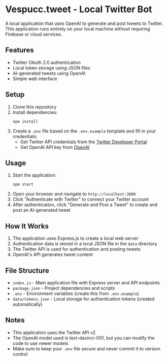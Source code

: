 # Vespucc.tweet - Local Twitter Bot

A local application that uses OpenAI to generate and post tweets to Twitter. This application runs entirely on your local machine without requiring Firebase or cloud services.

## Features

- Twitter OAuth 2.0 authentication
- Local token storage using JSON files
- AI-generated tweets using OpenAI
- Simple web interface

## Setup

1. Clone this repository
2. Install dependencies:
   ```
   npm install
   ```
3. Create a `.env` file based on the `.env.example` template and fill in your credentials:
   - Get Twitter API credentials from the [Twitter Developer Portal](https://developer.twitter.com/)
   - Get OpenAI API key from [OpenAI](https://platform.openai.com/)

## Usage

1. Start the application:
   ```
   npm start
   ```
2. Open your browser and navigate to `http://localhost:3000`
3. Click "Authenticate with Twitter" to connect your Twitter account
4. After authentication, click "Generate and Post a Tweet" to create and post an AI-generated tweet

## How It Works

1. The application uses Express.js to create a local web server
2. Authentication data is stored in a local JSON file in the `data` directory
3. The Twitter API is used for authentication and posting tweets
4. OpenAI's API generates tweet content

## File Structure

- `index.js` - Main application file with Express server and API endpoints
- `package.json` - Project dependencies and scripts
- `.env` - Environment variables (create this from `.env.example`)
- `data/tokens.json` - Local storage for authentication tokens (created automatically)

## Notes

- This application uses the Twitter API v2
- The OpenAI model used is text-davinci-001, but you can modify the code to use newer models
- Make sure to keep your `.env` file secure and never commit it to version control

